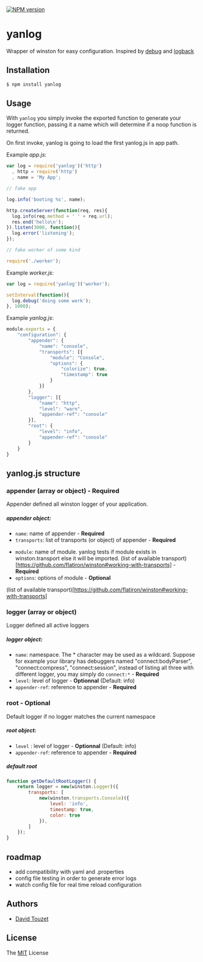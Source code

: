 [![NPM version][npm-image]][npm-url]

yanlog
======

Wrapper of winston for easy configuration.
Inspired by [debug](https://github.com/visionmedia/debug) and [logback](http://logback.qos.ch/)


## Installation

```bash
$ npm install yanlog
```

## Usage

 With `yanlog` you simply invoke the exported function to generate your logger function, passing it a name which will determine if a noop function is returned.

 On first invoke, yanlog is going to load the first yanlog.js in app path. 

Example _app.js_:

```js
var log = require('yanlog')('http')
  , http = require('http')
  , name = 'My App';

// fake app

log.info('booting %s', name);

http.createServer(function(req, res){
  log.info(req.method + ' ' + req.url);
  res.end('hello\n');
}).listen(3000, function(){
  log.error('listening');
});

// fake worker of some kind

require('./worker');
```

Example _worker.js_:

```js
var log = require('yanlog')('worker');

setInterval(function(){
  log.debug('doing some work');
}, 1000);
```

Example _yanlog.js_:

```js
module.exports = {
    "configuration": {
        "appender": {
            "name": "console",
            "transports": [{
                "module": "Console",
                "options": {
                    "colorize": true,
                    "timestamp": true
                }
            }]
        },
        "logger": [{
            "name": "http",
            "level": "warn",
            "appender-ref": "console"
        }],
        "root": {
            "level": "info",
            "appender-ref": "console"
        }
    }
}
```

## yanlog.js structure
### appender (array or object) - Required
Appender defined all winston logger of your application.

##### appender object:
* `name`: name of appender - **Required**
* `transports`: list of transports (or object) of appender - **Required**
 - `module`: name of module. yanlog tests 
 if module exists in winston.transport else it will be imported. 
 (list of available transport)[https://github.com/flatiron/winston#working-with-transports] - **Required**
 - `options`: options of module - **Optional**

(list of available transport)[https://github.com/flatiron/winston#working-with-transports]

### logger (array or object)
Logger defined all active loggers

##### logger object:
* `name`: namespace. The * character may be used as a wildcard. Suppose for example your library has debuggers named "connect:bodyParser", "connect:compress", "connect:session", instead of listing all three with different logger, you may simply do `connect:*` - **Required**
* `level`: level of logger - **Optionnal** (Default: info)
* `appender-ref`: reference to appender - **Required**

### root - Optional
Default logger if no logger matches the current namespace

##### root object:
* `level` : level of logger - **Optionnal** (Default: info)
* `appender-ref`: reference to appender - **Required**

##### default root

```js
function getDefaultRootLogger() {
    return logger = new(winston.Logger)({
        transports: [
            new(winston.transports.Console)({
                level: 'info',
                timestamp: true,
                color: true
            }),
        ]
    });
}
```

## roadmap
- add compatibility with yaml and .properties
- config file testing in order to generate error logs
- watch config file for real time reload configuration

## Authors

 - [David Touzet](https://github.com/eyolas)

## License

The [MIT](LICENCE) License

[npm-image]: https://img.shields.io/npm/v/yanlog.svg?style=flat
[npm-url]: https://github.com/eyolas/yanlog
